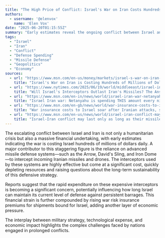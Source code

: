 ```yaml
---
title: "The High Price of Conflict: Israel's War on Iran Costs Hundreds of Millions Daily"
authors:
  - username: '@elenvox'
    name: 'Elen Vox'
date: "2025-06-20T01:15:55Z"
summary: "Early estimates reveal the ongoing conflict between Israel and Iran is imposing a significant financial burden on Israel, costing hundreds of millions of dollars each day, primarily due to the high expense of defensive missile interceptors. Concerns are rising about the sustainability of this cost and its potential impact on the conflict's duration."
tags:
  - "Israel"
  - "Iran"
  - "Conflict"
  - "Defense Spending"
  - "Missile Defense"
  - "Geopolitics"
  - "Economy"
sources:
  - url: "https://www.msn.com/en-us/money/markets/israel-s-war-on-iran-is-costing-hundreds-of-millions-of-dollars-a-day/ar-AA1H3E5j"
    title: "Israel's War on Iran is Costing Hundreds of Millions of Dollars a Day"
  - url: "https://www.nytimes.com/2025/06/19/world/middleeast/israel-interceptors-iran-missiles-war-length.html"
    title: "Will Israel's Interceptors Outlast Iran's Missiles? The Answer May Shape the War."
  - url: "https://www.msn.com/en-in/news/world/israel-iran-war-netanyahu-is-spending-this-amount-every-night-to-stop-iranian-long-range-ballistic-missiles-and-pakistans-economy-is-not-even/ar-AA1H0E9x"
    title: "Israel Iran war: Netanyahu is spending THIS amount every night to stop Iranian long-range ballistic missiles and…"
  - url: "https://www.msn.com/en-gb/news/world/war-insurance-costs-to-israel-soar-after-iranian-attacks-sources-say"
    title: "War insurance costs to Israel soar after Iranian attacks, sources say"
  - url: "https://www.msn.com/en-us/news/world/israel-iran-conflict-may-last-only-as-long-as-their-missiles-hold-out"
    title: "Israel-Iran conflict may last only as long as their missiles hold out"
---
```


The escalating conflict between Israel and Iran is not only a humanitarian crisis but also a massive financial undertaking, with early estimates indicating the war is costing Israel hundreds of millions of dollars daily. A major contributor to this staggering figure is the reliance on advanced missile defense systems—such as the Arrow, David's Sling, and Iron Dome—to intercept incoming Iranian missiles and drones. The interceptors used by these systems are highly effective but come at a significant cost, quickly depleting resources and raising questions about the long-term sustainability of this defensive strategy.

Reports suggest that the rapid expenditure on these expensive interceptors is becoming a significant concern, potentially influencing how long Israel can maintain its current level of defense against persistent barrages. This financial strain is further compounded by rising war risk insurance premiums for shipments bound for Israel, adding another layer of economic pressure.

The interplay between military strategy, technological expense, and economic impact highlights the complex challenges faced by nations engaged in prolonged conflicts.
